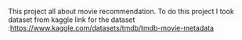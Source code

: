 This project all about movie recommendation. 
To do this project I took dataset from kaggle
link for the dataset :https://www.kaggle.com/datasets/tmdb/tmdb-movie-metadata
